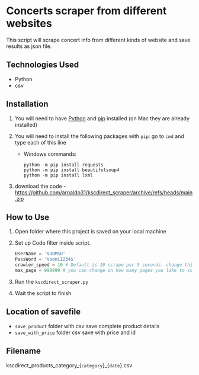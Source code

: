﻿# Concerts scraper from different websites

This script will scrape concert info from different kinds of website and save results as json file.

## Technologies Used
- Python
- csv

## Installation
1. You will need to have [Python](https://www.python.org/downloads/) and [pip](https://pip.pypa.io/en/stable/installation/) installed (on Mac they are already installed)
2. You will need to install the following packages with `pip`:
   go to `cmd` and type each of this line
   
    - Windows commands:
      ```
      python -m pip install requests
      python -m pip install beautifulsoup4
      python -m pip install lxml
      ```
3. download the code - https://github.com/arnaldo31/kscdirect_scraper/archive/refs/heads/main.zip

## How to Use
1. Open folder where this project is saved on your local machine
   
2. Set up Code filter inside script.
   ```python
   UserName = 'VOOMSU'
   PassWord = 'Voomi1234$'
   crawler_speed = 10 # Default is 10 scrape per 5 seconds. change this to 10 + will increase scraping.
   max_page = 999999 # you can change on how many pages you like to scrape for each category Default is 999999.

4. Run the `kscdirect_scraper.py`
5. Wait the script to finish.

## Location of savefile
  - `save_product` folder with csv save complete product details
  - `save_with_price` folder csv save with price and id 

## Filename
kscdirect_products_category_{`category`}_{`date`}.csv
